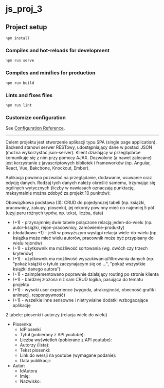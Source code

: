 # js_proj_3

## Project setup
```
npm install
```

### Compiles and hot-reloads for development
```
npm run serve
```

### Compiles and minifies for production
```
npm run build
```

### Lints and fixes files
```
npm run lint
```

### Customize configuration
See [Configuration Reference](https://cli.vuejs.org/config/).

***

Celem projektu jest stworzenie aplikacji typu SPA (single page application). Backend stanowi serwer RESTowy, udostępniający dane w postaci JSON (można wykorzystać json-server). Klient działający w przeglądarce komunikuje się z nim przy pomocy AJAX. Dozwolone (a nawet zalecane) jest korzystanie z javascriptowych bibliotek i frameworków (np. Angular, React, Vue, Bakcbone, Knockout, Ember).

Aplikacja powinna pozwalać na przeglądanie, dodawanie, usuwanie oraz edycję danych. Rodzaj tych danych należy określić samemu, trzymając się ogólnych wytycznych (liczby w nawiasach oznaczają punktację, maksymalnie można zdobyć za projekt 10 punktów):

Obowiązkowa podstawa (3): CRUD do pojedynczej tabeli (np. książki, pracownicy, zakupy, piosenki), jej rekordy powinny mieć co najmniej 5 pól (użyj paru różnych typów, np. tekst, liczba, data)
- (+1) - przynajmniej dwie tabele połączone relacją jeden-do-wielu (np. autor-książki, rejon-pracownicy, zamówienie-produkty)
- (dodatkowo +1) - jeśli w powyższym wystąpi relacja wiele-do-wielu (np. książka może mieć wielu autorów, pracownik może być przypisany do wielu rejonów)
- (+1) - użytkownik ma możliwość sortowania (wg. dwóch czy trzech kryteriów)
- (+1) - użytkownik ma możliwość wyszukiwania/filtrowania danych (np. "pokaż książki o tytule zaczynajacym się od ...", "pokaż wszystkie książki danego autora")
- (+1) - zaimplementowano poprawnie działający routing po stronie klienta
- (+1) - bardziej złożona niż sam CRUD logika, pasująca do tematu projektu
- (+1) - wysoki user experience (wygoda, atrakcyjność, obecność grafik i animacji, responsywność)
- (+1) - wszelkie inne sensowne i nietrywialne dodatki wzbogacające aplikację

2 tabele: piosenki i autorzy (relacja wiele do wielu)
- Piosenka:
  - IdPiosenki
  - Tytuł (pobierany z API youtube): 
  - Liczba wyświetleń (pobierane z API youtube):
  - Autorzy (lista):
  - Tekst piosenki:
  - Link do wersji na youtube (wymagane podanie):
  - Data publikacji:
- Autor:
  - IdAutora
  - Imię:
  - Nazwisko:
